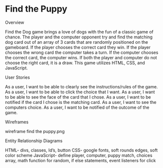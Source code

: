 # Find the Puppy
Overview

Find the Dog game brings a love of dogs with the fun of a classic game of chance. The player and the computer opponent try and find the matching dog card out of an array of 3 cards that are randomly positioned on the gameboard. If the player chooses the correct card they win. If the player chooses the wrong card the computer takes a turn. If the computer chooses the correct card, the computer wins. If both the player and computer do not choose the right card, it is a draw. 
This game utilizes HTML, CSS, and JavaScript.

User Stories

As a user, I want to be able to clearly see the instructions/rules of the game.
As a user, I want to be able to click the choice that I want.
As a user, I want to be able to see the face of the card that I chose.
As a user, I want to be notified if the card I chose is the matching card.
As a user, I want to see the computers choice.
As a user, I want to be notified of the outcome of the game.

Wireframes 

wireframe find the puppy.png

Entity Relationship Diagrams

HTML-  divs, classes, Id’s, button
CSS- google fonts, soft rounds edges, soft color scheme
JavaScript- define player, computer, puppy match, choices array, math function for random, if else statements, event listeners for click 
